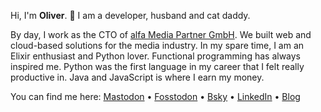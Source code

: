Hi, I'm **Oliver**. 👋 I am a developer, husband and cat daddy.

By day, I work as the CTO of [alfa Media Partner GmbH](https://alfamedia.com). We built web and cloud-based solutions for the media industry. In my spare time, I am an Elixir enthusiast and Python lover. Functional programming has always inspired me. Python was the first language in my career that I felt really productive in. Java and JavaScript is where I earn my money.

You can find me here: [Mastodon](https://2pxnl.de/@oliver) • [Fosstodon](https://fosstodon.org/@oliverandrich) • [Bsky](https://bsky.app/profile/oliverandrich.bsky.social) • [LinkedIn](https://www.linkedin.com/in/oliver-andrich-3a6a97200/) • [Blog](https://andrich.me/)


